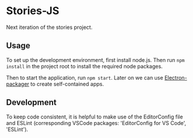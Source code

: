 # Stories-JS

Next iteration of the stories project.


## Usage

To set up the development environment, first install node.js. Then run `npm install` in the project root to install the required node packages.

Then to start the application, run `npm start`. Later on we can use [Electron-packager](https://github.com/electron-userland/electron-packager) to create self-contained apps.


## Development

To keep code consistent, it is helpful to make use of the EditorConfig file and ESLint (corresponding VSCode packages: 'EditorConfig for VS Code', 'ESLint').
